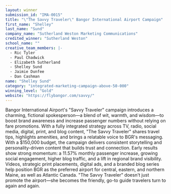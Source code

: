 ```yaml
---
layout: winner
submission_id: "IMA-0015"
title: "\"The Savvy Traveler\" Bangor International Airport Campaign"
first_name: "Shelley"
last_name: "Sund"
company_name: "Sutherland Weston Marketing Communications"
credited_winner: "Sutherland Weston"
school_name: ""
creative_team_members: |-
  - Ric Tyler
  - Paul Chadwick
  - Elizabeth Sutherland
  - Shelley Sund
  - Jaimie Dunfee
  - Dan Cashman
name: "Shelley Sund"
category: "integrated-marketing-campaign-above-50-000"
winning_level: "Gold"
website: "https://flybangor.com/savvy/"
---
```


Bangor International Airport's "Savvy Traveler" campaign introduces a charming, fictional spokesperson—a blend of wit, warmth, and wisdom—to boost brand awareness and increase passenger numbers without relying on fare promotions. With a fully integrated strategy across TV, radio, social media, digital, print, and blog content, "The Savvy Traveler" shares travel tips, highlights amenities, and brings a relatable voice to BGR's messaging. With a $150,000 budget, the campaign delivers consistent storytelling and personality-driven content that builds trust and connection. Early results show strong momentum: a 11.57% monthly passenger increase, growing social engagement, higher blog traffic, and a lift in regional brand visibility. Videos, strategic print placements, digital ads, and a branded blog series help position BGR as the preferred airport for central, eastern, and northern Maine, as well as Atlantic Canada. "The Savvy Traveler" doesn't just promote the airport—she becomes the friendly, go-to guide travelers turn to again and again.
